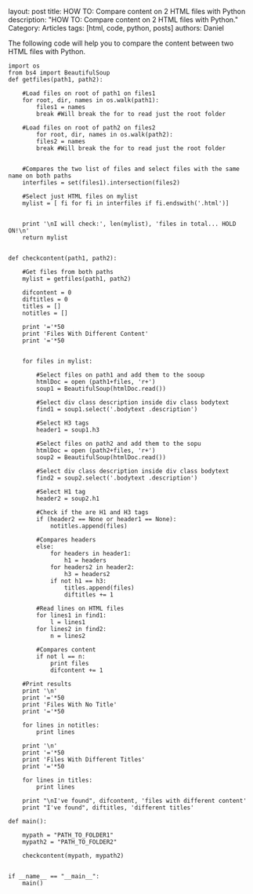 layout: post
title: HOW TO: Compare content on 2 HTML files with Python
description: "HOW TO: Compare content on 2 HTML files with Python."
Category: Articles
tags: [html, code, python, posts]
authors: Daniel



The following code will help you to compare the content between two HTML files with Python.

	import os
	from bs4 import BeautifulSoup
	def getfiles(path1, path2):

		#Load files on root of path1 on files1
		for root, dir, names in os.walk(path1):
			files1 = names
			break #Will break the for to read just the root folder

		#Load files on root of path2 on files2
			for root, dir, names in os.walk(path2):
			files2 = names
			break #Will break the for to read just the root folder


		#Compares the two list of files and select files with the same name on both paths
		interfiles = set(files1).intersection(files2)

		#Select just HTML files on mylist
		mylist = [ fi for fi in interfiles if fi.endswith('.html')]


		print '\nI will check:', len(mylist), 'files in total... HOLD ON!\n'
		return mylist


	def checkcontent(path1, path2):

		#Get files from both paths
		mylist = getfiles(path1, path2)

		difcontent = 0
		diftitles = 0
		titles = []
		notitles = []

		print '='*50
		print 'Files With Different Content'
		print '='*50


		for files in mylist:

			#Select files on path1 and add them to the sooup
			htmlDoc = open (path1+files, 'r+')
			soup1 = BeautifulSoup(htmlDoc.read())

			#Select div class description inside div class bodytext
			find1 = soup1.select('.bodytext .description')

			#Select H3 tags
			header1 = soup1.h3

			#Select files on path2 and add them to the sopu
			htmlDoc = open (path2+files, 'r+')
			soup2 = BeautifulSoup(htmlDoc.read())

			#Select div class description inside div class bodytext
			find2 = soup2.select('.bodytext .description')

			#Select H1 tag
			header2 = soup2.h1

			#Check if the are H1 and H3 tags
			if (header2 == None or header1 == None):
				notitles.append(files)

			#Compares headers
			else:
				for headers in header1:
					h1 = headers
				for headers2 in header2:
					h3 = headers2
				if not h1 == h3:
					titles.append(files)
					diftitles += 1

			#Read lines on HTML files
			for lines1 in find1:
				l = lines1
			for lines2 in find2:
				n = lines2

			#Compares content
			if not l == n:
				print files
				difcontent += 1

		#Print results
		print '\n'
		print '='*50
		print 'Files With No Title'
		print '='*50

		for lines in notitles:
			print lines

		print '\n'
		print '='*50
		print 'Files With Different Titles'
		print '='*50

		for lines in titles:
			print lines

		print "\nI've found", difcontent, 'files with different content'
		print "I've found", diftitles, 'different titles'

	def main():

		mypath = "PATH_TO_FOLDER1"
		mypath2 = "PATH_TO_FOLDER2"

		checkcontent(mypath, mypath2)


	if __name__ == "__main__":
    	main()
